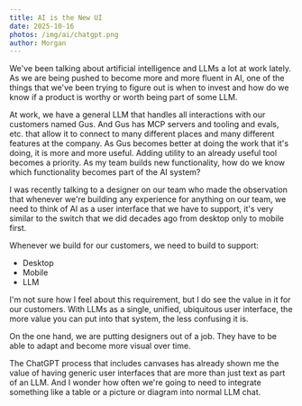 ```yaml
---
title: AI is the New UI
date: 2025-10-16
photos: /img/ai/chatgpt.png
author: Morgan
---
```


We've been talking about artificial intelligence and LLMs a lot at work lately. As we are being pushed to become more and more fluent in AI<!-- more -->, one of the things that we've been trying to figure out is when to invest and how do we know if a product is worthy or worth being part of some LLM. 

At work, we have a general LLM that handles all interactions with our customers named Gus. And Gus has MCP servers and tooling and evals, etc. that allow it to connect to many different places and many different features at the company. As Gus becomes better at doing the work that it's doing, it is more and more useful. Adding utility to an already useful tool becomes a priority. As my team builds new functionality, how do we know which functionality becomes part of the AI system? 

I was recently talking to a designer on our team who made the observation that whenever we're building any experience for anything on our team, we need to think of AI as a user interface that we have to support, it's very similar to the switch that we did decades ago from desktop only to mobile first. 

Whenever we build for our customers, we need to build to support:
* Desktop
* Mobile
* LLM

I'm not sure how I feel about this requirement, but I do see the value in it for our customers. With LLMs as a single, unified, ubiquitous user interface, the more value you can put into that system, the less confusing it is.

On the one hand, we are putting designers out of a job. They have to be able to adapt and become more visual over time. 

The ChatGPT process that includes canvases has already shown me the value of having generic user interfaces that are more than just text as part of an LLM. And I wonder how often we're going to need to integrate something like a table or a picture or diagram into normal LLM chat. 
